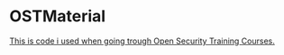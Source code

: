 # OSTMaterial

[This is code i used when going trough Open Security Training Courses.](https://opensecuritytraining.info/)
